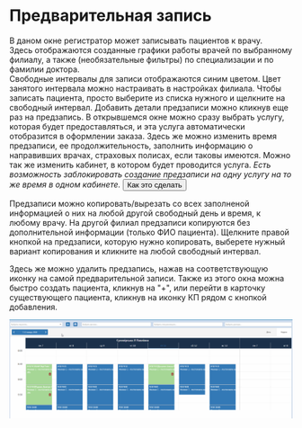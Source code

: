 # Предварительная запись

В даном окне регистратор может записывать пациентов к врачу.    
Здесь отображаются созданные графики работы врачей по выбранному филиалу, а также (необязательные фильтры) по специализации и по фамилии доктора.    
Свободные интервалы для записи отображаются синим цветом. Цвет занятого интервала можно настраивать в настройках филиала.
Чтобы записать пациента, просто выберите из списка нужного и щелкните на свободный интервал. Добавить детали предзаписи можно кликнув еще раз на предзапись. В открывшемся окне можно сразу выбрать услугу, которая будет предоставляться, и эта услуга автоматически отобразится в оформлении заказа. Здесь же можно изменить время предзаписи, ее продолжительность, заполнить информацию о направивших врачах, страховых полисах, если таковы имеются. Можно так же изменить кабинет, в котором будет проводится услуга. *Есть возможность заблокировать создание предзаписи на одну услугу на то же время в одном кабинете.*   <button onclick='showText()'>Как это сделать</button>
<div style='display:none' id='myDiv'>В справочнике "Кабинеты" выберите нужный кабинет и поставьте отметку о блокировании паралельной предзаписи
<img src="Image/block.png">
</div>

Предзаписи можно копировать/вырезать со всех заполненой информацией о них на любой другой свободный день и время, к любому врачу. На другой филиал предзаписи копируются без дополнительной информации (только ФИО пациента). Щелкните правой кнопкой на предзаписи, которую нужно копировать, выберете нужный вариант копирования и кликните на любой свободный интервал.    

Здесь же можно удалить предзапись, нажав на соответствующую иконку на самой предварительной записи.
Также из этого окна можна быстро создать пациента, кликнув на "+", или перейти в карточку существующего пациента, кликнув на иконку КП рядом с кнопкой добавления.

   ![Image](Image/PreRecord.gif)

<script>let show = false; let el = document.getElementById('myDiv');  function showText(){show = !show;if(show){el.style.cssText = 'display:block';}else{el.style.cssText = 'display:none'}}</script> 